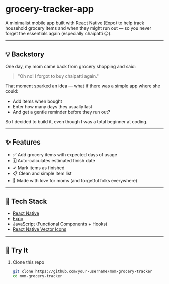 # grocery-tracker-app

A minimalist mobile app built with React Native (Expo) to help track household grocery items and when they might run out — so you never forget the essentials again (especially chaipatti 😉).

---

## 💡 Backstory

One day, my mom came back from grocery shopping and said:  
> "Oh no! I forgot to buy chaipatti again."  

That moment sparked an idea — what if there was a simple app where she could:
- Add items when bought
- Enter how many days they usually last
- And get a gentle reminder before they run out?

So I decided to build it, even though I was a total beginner at coding.

---

## ✨ Features

- ✅ Add grocery items with expected days of usage
- 🗓 Auto-calculates estimated finish date
- ✔ Mark items as finished
- 📋 Clean and simple item list
- 💚 Made with love for moms (and forgetful folks everywhere)

---

## 🧠 Tech Stack

- [React Native](https://reactnative.dev/)
- [Expo](https://expo.dev/)
- JavaScript (Functional Components + Hooks)
- [React Native Vector Icons](https://docs.expo.dev/guides/icons/)

---

## 📲 Try It

1. Clone this repo  
   ```bash
   git clone https://github.com/your-username/mom-grocery-tracker
   cd mom-grocery-tracker

